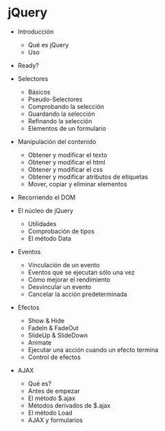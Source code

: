 **jQuery**
====================================

 - Introducción
	 - Qué es jQuery
	 - Uso

 - Ready?

 - Selectores
	 - Básicos
	 - Pseudo-Selectores
	 - Comprobando la selección
	 - Guardando la selección
	 - Refinando la selección
	 - Elementos de un formulario

 - Manipulación del contenido
	 - Obtener y modificar el texto
	 - Obtener y modificar el html
	 - Obtener y modificar el css
	 - Obtener y modificar atributos de etiquetas
	 - Mover, copiar y eliminar elementos

 - Recorriendo el DOM

 - El núcleo de jQuery
 	 - Utilidades
 	 - Comprobación de tipos
 	 - El método Data

 - Eventos
 	 - Vinculación de un evento
 	 - Eventos que se ejecutan sólo una vez
 	 - Cómo mejorar el rendimiento
 	 - Desvincular un evento
 	 - Cancelar la acción predeterminada

 - Efectos
 	 - Show & Hide
 	 - FadeIn & FadeOut
 	 - SlideUp & SlideDown
 	 - Animate
 	 - Ejecutar una acción cuando un efecto termina
 	 - Control de efectos

 - AJAX
 	 - Qué es?
 	 - Antes de empezar
 	 - El método $.ajax
 	 - Métodos derivados de $.ajax
 	 - El método Load
 	 - AJAX y formularios		  
 

